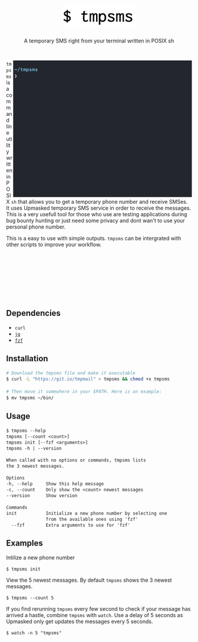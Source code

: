 <h1 align="center">
  <img src="images/logo.png">
</h1>

<p align="center">A temporary SMS right from your terminal written in POSIX sh</p><br>

<img src="images/demo.gif" align="right"> `tmpsms` is a command line utility written in POSIX `sh` that allows you to get a
temporary phone number and receive SMSes. It uses Upmasked temporary SMS service in order to receive the messages. This is a very usefull
tool for those who use are testing applications during bug bounty hunting or just need some privacy and dont wan't to use your personal phone number.

This is a easy to use with simple outputs. `tmpsms` can be intergrated with other scripts to improve your workflow.
<br>
<br>
<br>
<br>
<br>
<br>
<br>
<br>
<br>
## Dependencies
- `curl`
- [`jq`](https://github.com/stedolan/jq)
- [`fzf`](https://github.com/junegunn/fzf)

## Installation
```bash
# Download the tmpsms file and make it executable
$ curl -L "https://git.io/tmpmail" > tmpsms && chmod +x tmpsms

# Then move it somewhere in your $PATH. Here is an example:
$ mv tmpsms ~/bin/
```

## Usage
```console
$ tmpsms --help
tmpsms [--count <count>]
tmpsms init [--fzf <arguments>]
tmpsms -h | --version

When called with no options or commands, tmpsms lists
the 3 newest messages.

Options
-h, --help     Show this help message
-c, --count    Only show the <count> newest messages
--version      Show version

Commands
init           Initialize a new phone number by selecting one
               from the available ones using 'fzf'
  --fzf        Extra arguments to use for 'fzf'
```

## Examples
Intilize a new phone number
```console
$ tmpsms init
```

View the 5 newest messages. By default `tmpsms` shows the 3 newest messages.
```console
$ tmpsms --count 5
```

If you find rerunning `tmpsms` every few second to check if your message has arrived a hastle, combine `tmpsms` with `watch`. Use a delay of 5 seconds as Upmasked only get updates the messages every 5 seconds.
```console
$ watch -n 5 "tmpsms"
```
